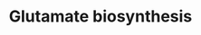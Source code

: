---
annotations:
- type: Pathway Ontology
  value: glutamic acid/glutamate biosynthetic pathway
authors:
- J.Heckman
- MaintBot
- Egonw
- Christine Chichester
- Mkutmon
description: ''
last-edited: 2016-09-23
organisms:
- Saccharomyces cerevisiae
redirect_from:
- /index.php/Pathway:WP77
- /instance/WP77
schema-jsonld:
- '@context': https://schema.org/
  '@id': https://wikipathways.github.io/pathways/WP77.html
  '@type': Dataset
  creator:
    '@type': Organization
    name: WikiPathways
  description: ''
  keywords:
  - ADP
  - IDP1
  - CO2
  - GDH1
  - GLN1
  - H2O
  - GDH3
  - IDP2
  - H+
  - L-glutamate
  - GLT1
  - 2 L-glutamate
  - IDP3
  - L-glutamine
  - NADP
  - NH3
  - isocitrate
  - 2-oxoglutarate
  - NADH
  - NAD
  - NADPH
  - phosphate
  - ATP
  license: CC0
  name: Glutamate biosynthesis
seo: CreativeWork
title: Glutamate biosynthesis
wpid: WP77
---